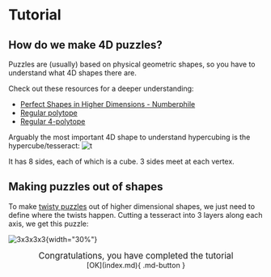 # Tutorial

## How do we make 4D puzzles?

Puzzles are (usually) based on physical geometric shapes, so you have to understand what 4D shapes there are.

Check out these resources for a deeper understanding:

- [Perfect Shapes in Higher Dimensions - Numberphile](https://www.youtube.com/embed/2s4TqVAbfz4?list=PLKwXjCUFqOBFC9sjYtijVALmZSJK8Djo1)
- [Regular polytope](https://en.wikipedia.org/wiki/Regular_polytope)
- [Regular 4-polytope](https://en.wikipedia.org/wiki/Regular_4-polytope)

Arguably the most important 4D shape to understand hypercubing is the hypercube/tesseract:
![t](https://upload.wikimedia.org/wikipedia/commons/d/d7/8-cell.gif)

It has 8 sides, each of which is a cube. 3 sides meet at each vertex.

## Making puzzles out of shapes

To make [twisty puzzles](https://en.wikipedia.org/wiki/N-dimensional_sequential_move_puzzle) out of higher dimensional shapes, we just need to define where the twists happen. Cutting a tesseract into 3 layers along each axis, we get this puzzle:

![3x3x3x3](/assets/images/3_4_transparent.png){width="30%"}

<center><big>Congratulations, you have completed the tutorial</big></center>


<center> [OK](index.md){ .md-button }</center>